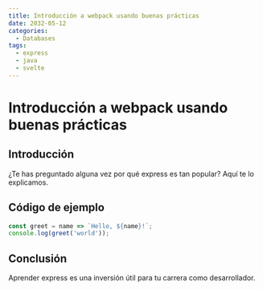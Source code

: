 ```yaml
---
title: Introducción a webpack usando buenas prácticas
date: 2032-05-12
categories:
  - Databases
tags:
  - express
  - java
  - svelte
---
```


# Introducción a webpack usando buenas prácticas

## Introducción

¿Te has preguntado alguna vez por qué express es tan popular? Aquí te lo explicamos.

## Código de ejemplo

```javascript
const greet = name => `Hello, ${name}!`;
console.log(greet('world'));
```

## Conclusión

Aprender express es una inversión útil para tu carrera como desarrollador.